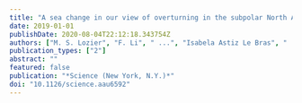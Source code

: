 ```yaml
---
title: "A sea change in our view of overturning in the subpolar North Atlantic"
date: 2019-01-01
publishDate: 2020-08-04T22:12:18.343754Z
authors: ["M. S. Lozier", "F. Li", " ...", "Isabela Astiz Le Bras", " ..."]
publication_types: ["2"]
abstract: ""
featured: false
publication: "*Science (New York, N.Y.)*"
doi: "10.1126/science.aau6592"
---
```


